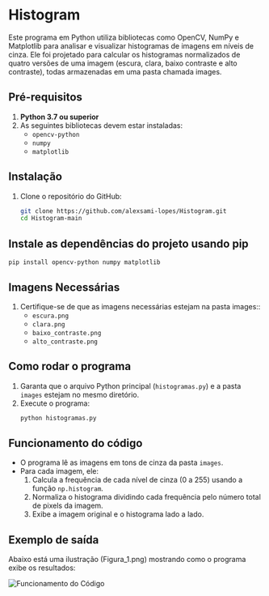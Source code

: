# Histogram
Este programa em Python utiliza bibliotecas como OpenCV, NumPy e Matplotlib para analisar e visualizar histogramas de imagens em níveis de cinza. Ele foi projetado para calcular os histogramas normalizados de quatro versões de uma imagem (escura, clara, baixo contraste e alto contraste), todas armazenadas em uma pasta chamada images.

## **Pré-requisitos**

1. **Python 3.7 ou superior**
2. As seguintes bibliotecas devem estar instaladas:
   - `opencv-python`
   - `numpy`
   - `matplotlib`

## **Instalação**

1. Clone o repositório do GitHub:
   ```bash
   git clone https://github.com/alexsami-lopes/Histogram.git
   cd Histogram-main

## **Instale as dependências do projeto usando pip**
    pip install opencv-python numpy matplotlib
      

   
## **Imagens Necessárias**

1. Certifique-se de que as imagens necessárias estejam na pasta images::
   - `escura.png`
   - `clara.png`
   - `baixo_contraste.png`
   - `alto_contraste.png`



## **Como rodar o programa**

1. Garanta que o arquivo Python principal (`histogramas.py`) e a pasta `images` estejam no mesmo diretório.
2. Execute o programa:
   ```bash
   python histogramas.py

## **Funcionamento do código**

- O programa lê as imagens em tons de cinza da pasta `images`.
- Para cada imagem, ele:
  1. Calcula a frequência de cada nível de cinza (0 a 255) usando a função `np.histogram`.
  2. Normaliza o histograma dividindo cada frequência pelo número total de pixels da imagem.
  3. Exibe a imagem original e o histograma lado a lado.


## **Exemplo de saída**

Abaixo está uma ilustração (Figura_1.png) mostrando como o programa exibe os resultados:

![Funcionamento do Código](images/Figure_1.png)

